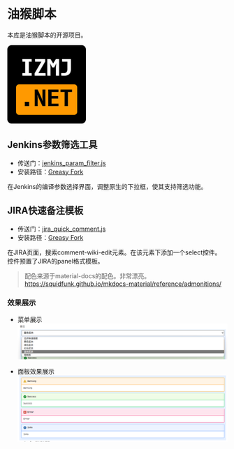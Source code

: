 # 油猴脚本

本库是油猴脚本的开源项目。

![izmj logo](./img/izmj180.png)  

## Jenkins参数筛选工具

- 传送门：[jenkins_param_filter.js](./jenkins_param_filter.js)
- 安装路径：[Greasy Fork](https://greasyfork.org/zh-CN/scripts/494230-jenkins%E7%BC%96%E8%AF%91%E5%8F%82%E6%95%B0%E7%AD%9B%E9%80%89)

在Jenkins的编译参数选择界面，调整原生的下拉框，使其支持筛选功能。  

## JIRA快速备注模板

- 传送门：[jira_quick_comment.js](./jira_quick_comment.js)
- 安装路径：[Greasy Fork](https://greasyfork.org/zh-CN/scripts/494461-jira%E5%BF%AB%E9%80%9F%E5%A4%87%E6%B3%A8%E6%A8%A1%E6%9D%BF%E5%B7%A5%E5%85%B7)

在JIRA页面，搜索comment-wiki-edit元素。在该元素下添加一个select控件。  
控件预置了JIRA的panel格式模板。

> 配色来源于material-docs的配色。非常漂亮。  
> https://squidfunk.github.io/mkdocs-material/reference/admonitions/

### 效果展示

- 菜单展示
![菜单展示](./img/jira_quick_comment_1.png)  

- 面板效果展示
![面板效果展示](./img/jira_quick_comment_2.png)
